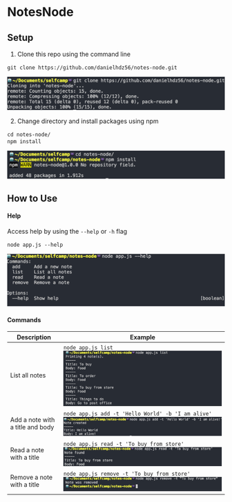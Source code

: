 # NotesNode

## Setup 
1. Clone this repo using the command line
```shellSession
git clone https://github.com/danielhdz56/notes-node.git
```
![clone](/images/cloneRepo.png?raw=true "Clone")

2. Change directory and install packages using npm 
```shellSession
cd notes-node/
npm install
```
![npmInstall](/images/npmInstall.png?raw=true "Install")

## How to Use
#### Help
Access help by using the `--help` or `-h` flag
```shellSession
node app.js --help
```
![help](/images/help.png?raw=true "Help")

#### Commands  

Description | Example
 --- | ---
List all notes | `node app.js list` ![list](/images/list.png?raw=true "List")
Add a note with a title and body | `node app.js add -t 'Hello World' -b 'I am alive'` ![add](/images/add.png?raw=true "Add")
Read a note with a title | `node app.js read -t 'To buy from store'` ![read](/images/read.png?raw=true "Read")
Remove a note with a title | `node app.js remove -t 'To buy from store'` ![remove](/images/remove.png?raw=true "Remove")